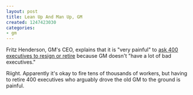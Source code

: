 ```yaml
---
layout: post
title: Lean Up And Man Up, GM
created: 1247423030
categories:
- gm
---
```

Fritz Henderson, GM's CEO, explains that it is "very painful" to [ask 400 executives to resign or retire](http://www.nytimes.com/2009/07/11/business/11auto.html) because GM doesn't "have a lot of bad executives."

Riight. Apparently it's okay to fire tens of thousands of workers, but having to retire 400 executives who arguably drove the old GM to the ground is painful.
